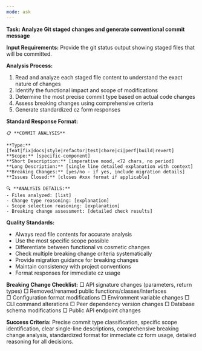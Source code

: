 ```yaml
---
mode: ask
---
```


**Task: Analyze Git staged changes and generate conventional commit message**

**Input Requirements:** Provide the git status output showing staged files that will be committed.

**Analysis Process:**

1. Read and analyze each staged file content to understand the exact nature of changes
2. Identify the functional impact and scope of modifications
3. Determine the most precise commit type based on actual code changes
4. Assess breaking changes using comprehensive criteria
5. Generate standardized cz form responses

**Standard Response Format:**

```
📋 **COMMIT ANALYSIS**

**Type:** [feat|fix|docs|style|refactor|test|chore|ci|perf|build|revert]
**Scope:** [specific-component]
**Short Description:** [imperative mood, <72 chars, no period]
**Long Description:** [single line detailed explanation with context]
**Breaking Changes:** [yes/no - if yes, include migration details]
**Issues Closed:** [closes #xxx format if applicable]

🔍 **ANALYSIS DETAILS:**
- Files analyzed: [list]
- Change type reasoning: [explanation]
- Scope selection reasoning: [explanation]
- Breaking change assessment: [detailed check results]
```

**Quality Standards:**

- Always read file contents for accurate analysis
- Use the most specific scope possible
- Differentiate between functional vs cosmetic changes
- Check multiple breaking change criteria systematically
- Provide migration guidance for breaking changes
- Maintain consistency with project conventions
- Format responses for immediate cz usage

**Breaking Change Checklist:**
□ API signature changes (parameters, return types)
□ Removed/renamed public functions/classes/interfaces  
□ Configuration format modifications
□ Environment variable changes
□ CLI command alterations
□ Peer dependency version changes
□ Database schema modifications
□ Public API endpoint changes

**Success Criteria:**
Precise commit type classification, specific scope identification, clear single-line descriptions, comprehensive breaking change analysis, standardized format for immediate cz form usage, detailed reasoning for all decisions.
